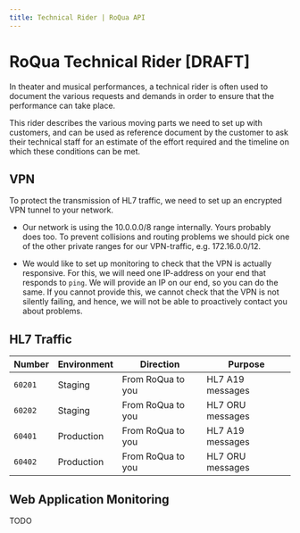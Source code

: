 ```yaml
---
title: Technical Rider | RoQua API
---
```


# RoQua Technical Rider [DRAFT]

In theater and musical performances, a technical rider is often used to document
the various requests and demands in order to ensure that the performance can
take place.

This rider describes the various moving parts we need to set up with customers,
and can be used as reference document by the customer to ask their technical
staff for an estimate of the effort required and the timeline on which these
conditions can be met.

## VPN

To protect the transmission of HL7 traffic, we need to set up an encrypted VPN
tunnel to your network.

* Our network is using the 10.0.0.0/8 range internally. Yours probably does too.
  To prevent collisions and routing problems we should pick one of the other
  private ranges for our VPN-traffic, e.g. 172.16.0.0/12.

* We would like to set up monitoring to check that the VPN is actually responsive.
  For this, we will need one IP-address on your end that responds to `ping`. We
  will provide an IP on our end, so you can do the same. If you cannot provide
  this, we cannot check that the VPN is not silently failing, and hence, we will
  not be able to proactively contact you about problems.

## HL7 Traffic

Number  | Environment | Direction          | Purpose
--------|-------------|--------------------|----------
`60201` | Staging     | From RoQua to you  | HL7 A19 messages
`60202` | Staging     | From RoQua to you  | HL7 ORU messages
`60401` | Production  | From RoQua to you  | HL7 A19 messages
`60402` | Production  | From RoQua to you  | HL7 ORU messages

## Web Application Monitoring

TODO